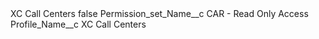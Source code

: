 <?xml version="1.0" encoding="UTF-8"?>
<CustomMetadata xmlns="http://soap.sforce.com/2006/04/metadata" xmlns:xsi="http://www.w3.org/2001/XMLSchema-instance" xmlns:xsd="http://www.w3.org/2001/XMLSchema">
    <label>XC Call Centers</label>
    <protected>false</protected>
    <values>
        <field>Permission_set_Name__c</field>
        <value xsi:type="xsd:string">CAR - Read Only Access</value>
    </values>
    <values>
        <field>Profile_Name__c</field>
        <value xsi:type="xsd:string">XC Call Centers</value>
    </values>
</CustomMetadata>
